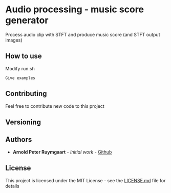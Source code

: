 # Audio processing - music score generator 
Process audio clip with STFT and produce music score (and STFT output images) 

## How to use
Modify run.sh

```
Give examples
```


## Contributing

Feel free to contribute new code to this project

## Versioning

## Authors

* **Arnold Peter Ruymgaart** - *Initial work* - [Github](https://github.com/aruymgaart)

## License

This project is licensed under the MIT License - see the [LICENSE.md](LICENSE.md) file for details


